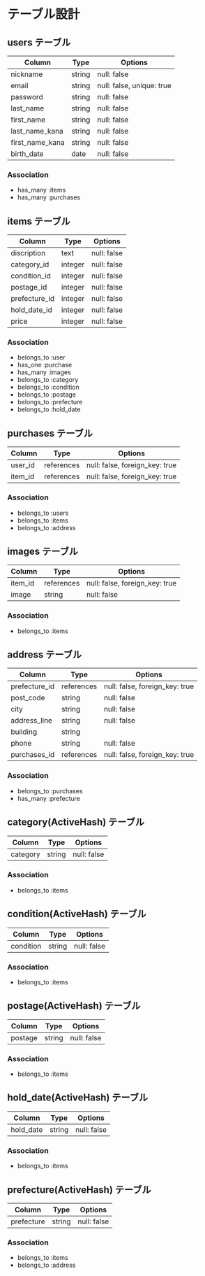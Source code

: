 # テーブル設計

## users テーブル

| Column          | Type   | Options                   |
| --------------- | ------ | ------------------------- |
| nickname        | string | null: false               |
| email           | string | null: false, unique: true |
| password        | string | null: false               |
| last_name       | string | null: false               |
| first_name      | string | null: false               |
| last_name_kana  | string | null: false               |
| first_name_kana | string | null: false               |
| birth_date      | date   | null: false               |

### Association

- has_many :items
- has_many :purchases

## items テーブル

| Column           | Type      | Options                           |
| ---------------- | --------- | --------------------------------- |
| discription      | text      | null: false                       |
| category_id      | integer   | null: false                       |
| condition_id     | integer   | null: false                       |
| postage_id       | integer   | null: false                       |
| prefecture_id    | integer   | null: false                       |
| hold_date_id     | integer   | null: false                       |
| price            | integer   | null: false                       |

### Association

- belongs_to :user
- has_one :purchase
- has_many :images
- belongs_to :category
- belongs_to :condition
- belongs_to :postage
- belongs_to :prefecture
- belongs_to :hold_date

## purchases テーブル

| Column    | Type       | Options                        |
| --------- | ---------- | ------------------------------ |
| user_id   | references | null: false, foreign_key: true |
| item_id   | references | null: false, foreign_key: true |

### Association

- belongs_to :users
- belongs_to :items
- belongs_to :address

## images テーブル

| Column  | Type       | Options                        |
| ------- | ---------- | ------------------------------ |
| item_id | references | null: false, foreign_key: true |
| image   | string     | null: false                    |

### Association

- belongs_to :items

## address テーブル

| Column        | Type       | Options                        |
| ------------- | ---------- | ------------------------------ |
| prefecture_id | references | null: false, foreign_key: true |
| post_code     | string     | null: false                    |
| city          | string     | null: false                    |
| address_line  | string     | null: false                    |
| building      | string     |                                |
| phone         | string     | null: false                    |
| purchases_id  | references | null: false, foreign_key: true |

### Association

- belongs_to :purchases
- has_many :prefecture

## category(ActiveHash) テーブル

| Column   | Type       | Options                        |
| -------- | ---------- | ------------------------------ |
| category | string     | null: false                    |

### Association

- belongs_to :items

## condition(ActiveHash) テーブル

| Column    | Type       | Options                        |
| --------- | ---------- | ------------------------------ |
| condition | string     | null: false                    |

### Association

- belongs_to :items

## postage(ActiveHash) テーブル

| Column  | Type       | Options                        |
| ------- | ---------- | ------------------------------ |
| postage | string     | null: false                    |

### Association

- belongs_to :items

## hold_date(ActiveHash) テーブル

| Column    | Type       | Options                        |
| --------- | ---------- | ------------------------------ |
| hold_date | string     | null: false                    |

### Association

- belongs_to :items

## prefecture(ActiveHash) テーブル

| Column     | Type       | Options                        |
| ---------- | ---------- | ------------------------------ |
| prefecture | string     | null: false                    |

### Association

- belongs_to :items
- belongs_to :address